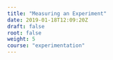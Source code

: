 ```yaml
---
title: "Measuring an Experiment"
date: 2019-01-18T12:09:20Z
draft: false
root: false
weight: 5
course: "experimentation"
---
```


